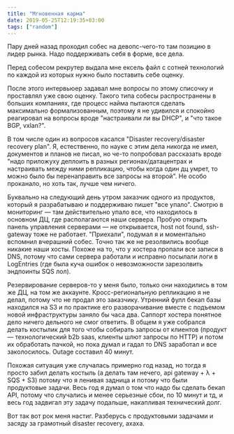 ```yaml
---
title: "Мгновенная карма"
date: 2019-05-25T12:19:35+03:00
tags: ["random"]
---
```


Пару дней назад проходил собес на девопс-чего-то там позицию в лидер рынка. Надо поддерживать себя в форме, все дела. 

Перед собесом рекрутер выдала мне ексель файл с сотней технологий по каждой из которых нужно было поставить себе оценку. 

После этого интервьюер задавал мне вопросы по этому списочку и проставлял уже свою оценку. Такого типа собесы распространены в больших компаниях, где процесс найма пытаются сделать максимально формализованным, поэтому я не удивился и спокойно реагировал на вопросы вроде "настраивали ли вы DHCP", и "что такое BGP, vxlan?".

В том числе один из вопросов касался "Disaster recovery/disaster recovery plan". Я, естественно, по науке с этим дела никогда не имел, документов и планов не писал, но че-то попробовал рассказать вроде "надо приложуху деплоить в разных регионах/датацентрах и настраивать между ними репликацию, чтобы когда один дц умрет, то можно было бы перенаправить все запросы на второй". Не особо проканало, но хоть так, лучше чем ничего.

Буквально на следующий день утром заказчик одного из продуктов, который я разрабатываю и поддерживаю пишет "все упало". Смотрю в мониторинг — там действительно упало все, что находилось в основном ДЦ, где располагаются наши сервера. Пробую открыть панель управления серверами — не открывается, host not found, ssh-gateway тоже не работает. "Приехали", подумал я и моментально вспомнил вчерашний собес. Точно так же не резолвились вообще никакие наши хосты. Похоже на то, что у хостера пропали все записи в DNS, потому что сами сервера работали и исправно посылали логи в LogEntries (где была куча ошибок о невозможности зарезолвить эндпоинты SQS лол). 

Резервирование серверов-то у меня было, только они находились в том же ДЦ, на том же аккаунте. Кросс-региональную репликацию я не делал, потому что не продал это заказчику. Утренний фулл бекап базы находился на S3 и по практике его разворачивание вместе с подъемом новой инфраструктуры заняло бы часа два. Саппорт хостера понятное дело ничего дельного не смог ответить. В общем я уже собрался делать костылик для того чтобы собирать запросы от клиентов (продукт — технологический b2b saas, клиенты шлют запросы по HTTP) и потом их обработать пачкой, но пока думал и гадал то DNS заработал и все заколосилось. Outage составил 40 минут.

Похожая ситуация уже случалась примерно год назад, но тогда я просто забил делать костыль (а делать там нечего, api gateway + λ + SQS + S3) потому что я ленивая задница и потому что были продуктовые задачи. Весь год я думал о том что надо бы сделать бекап АРІ, потому что случались и менее серьезные сбои, по 10 минут и тд, и весь год задвигал эту задачу подальше, накапливая технический долг.

Вот так вот рок меня настиг. Разберусь с продуктовыми задачами и засяду за грамотный disaster recovery, ахаха.